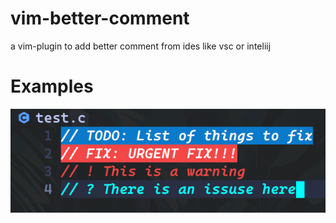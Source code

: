 # vim-better-comment
a vim-plugin to add better comment from ides like vsc or inteliij

# Examples
![Demo](/lua/vim-better-comment/.image/demo.png)